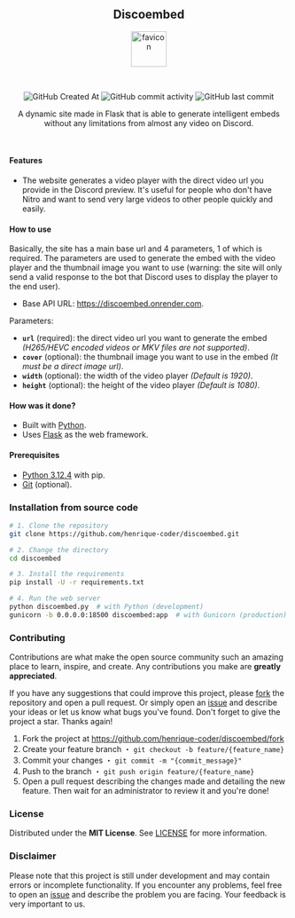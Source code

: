 <h2 align="center">Discoembed</h2>

<p align="center">
    <img src="icon.ico" alt="favicon" width="64" height="64">
</p>

<br>

<p align="center">
    <img src="https://img.shields.io/github/created-at/henrique-coder/discoembed?style=for-the-badge&logoColor=white&labelColor=gray&color=white" alt="GitHub Created At">
    <img src="https://img.shields.io/github/commit-activity/m/henrique-coder/discoembed?style=for-the-badge&logoColor=white&labelColor=gray&color=white" alt="GitHub commit activity">
    <img src="https://img.shields.io/github/last-commit/henrique-coder/discoembed?style=for-the-badge&logoColor=white&labelColor=gray&color=white" alt="GitHub last commit">
</p>

<p align="center">
    A dynamic site made in Flask that is able to generate intelligent embeds without any limitations from almost any video on Discord.
</p>

<br>

#### Features

- The website generates a video player with the direct video url you provide in the Discord preview. It's useful for people who don't have Nitro and want to send very large videos to other people quickly and easily.

#### How to use

Basically, the site has a main base url and 4 parameters, 1 of which is required. The parameters are used to generate the embed with the video player and the thumbnail image you want to use (warning: the site will only send a valid response to the bot that Discord uses to display the player to the end user).

- Base API URL: https://discoembed.onrender.com.

Parameters:

- **`url`** (required): the direct video url you want to generate the embed _(H265/HEVC encoded videos or MKV files are not supported)_.
- **`cover`** (optional): the thumbnail image you want to use in the embed _(It must be a direct image url)_.
- **`width`** (optional): the width of the video player _(Default is 1920)_.
- **`height`** (optional): the height of the video player _(Default is 1080)_.

#### How was it done?

- Built with [Python](https://www.python.org).
- Uses [Flask](https://flask.palletsprojects.com) as the web framework.

#### Prerequisites

- [Python 3.12.4](https://www.python.org/downloads/release/python-3124) with pip.
- [Git](https://gitforwindows.org) (optional).

### Installation from source code

```bash
# 1. Clone the repository
git clone https://github.com/henrique-coder/discoembed.git

# 2. Change the directory
cd discoembed

# 3. Install the requirements
pip install -U -r requirements.txt

# 4. Run the web server
python discoembed.py  # with Python (development)
gunicorn -b 0.0.0.0:18500 discoembed:app  # with Gunicorn (production)
```

### Contributing

Contributions are what make the open source community such an amazing place to learn, inspire, and create. Any contributions you make are **greatly appreciated**.

If you have any suggestions that could improve this project, please [fork](https://github.com/henrique-coder/discoembed/fork) the repository and open a pull request. Or simply open an [issue](https://github.com/henrique-coder/discoembed/issues/new) and describe your ideas or let us know what bugs you've found. Don't forget to give the project a star. Thanks again!

1. Fork the project at https://github.com/henrique-coder/discoembed/fork
2. Create your feature branch ・ `git checkout -b feature/{feature_name}`
3. Commit your changes ・ `git commit -m "{commit_message}"`
4. Push to the branch ・ `git push origin feature/{feature_name}`
5. Open a pull request describing the changes made and detailing the new feature. Then wait for an administrator to review it and you're done!

### License

Distributed under the **MIT License**. See [LICENSE](https://github.com/henrique-coder/discoembed/blob/main/LICENSE) for more information.

### Disclaimer

Please note that this project is still under development and may contain errors or incomplete functionality. If you encounter any problems, feel free to open an [issue](https://github.com/henrique-coder/discoembed/issues/new) and describe the problem you are facing. Your feedback is very important to us.